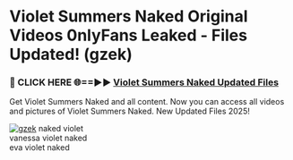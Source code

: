 # Violet Summers Naked Original Videos 0nlyFans Leaked - Files Updated! (gzek)

<h3>🔴 CLICK HERE 🌐==►► <a href="https://tinyurl.com/up5wt9bj" rel="nofollow">Violet Summers Naked Updated Files</a></h3>

Get Violet Summers Naked and all content. Now you can access all videos and pictures of Violet Summers Naked. New Updated Files 2025!

[![gzek](https://i.imgur.com/ABiUzMV.gif)](https://tinyurl.com/up5wt9bj)
naked violet<br>
vanessa violet naked<br>
eva violet naked